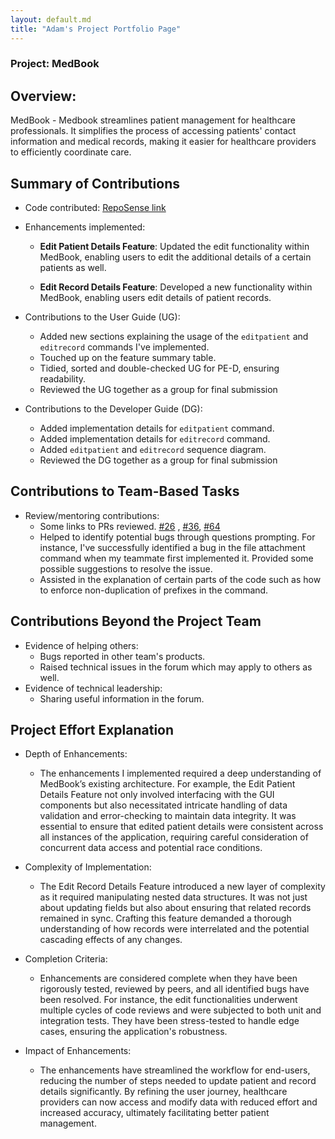 ```yaml
---
layout: default.md
title: "Adam's Project Portfolio Page"
---
```


### Project: MedBook

## Overview:

MedBook - Medbook streamlines patient management for healthcare professionals.
It simplifies the process of accessing patients' contact information and medical records, making it easier for healthcare providers to efficiently coordinate care.

## Summary of Contributions

- Code contributed: [RepoSense link](https://nus-cs2103-ay2324s1.github.io/tp-dashboard/?search=adammangzijun&breakdown=true)
- Enhancements implemented:

  - **Edit Patient Details Feature**:
    Updated the edit functionality within MedBook, enabling users to edit the additional details of a certain patients as well.

  - **Edit Record Details Feature**:
    Developed a new functionality within MedBook, enabling users edit details of patient records.

- Contributions to the User Guide (UG):

  - Added new sections explaining the usage of the `editpatient` and `editrecord` commands I've implemented.
  - Touched up on the feature summary table.
  - Tidied, sorted and double-checked UG for PE-D, ensuring readability.
  - Reviewed the UG together as a group for final submission

- Contributions to the Developer Guide (DG):
  - Added implementation details for `editpatient` command.
  - Added implementation details for `editrecord` command.
  - Added `editpatient` and `editrecord` sequence diagram.
  - Reviewed the DG together as a group for final submission

## Contributions to Team-Based Tasks

- Review/mentoring contributions:
  - Some links to PRs reviewed. [#26](https://github.com/AY2324S1-CS2103T-T12-4/tp/pull/26) , [#36](https://github.com/AY2324S1-CS2103T-T12-4/tp/pull/36), [#64](https://github.com/AY2324S1-CS2103T-T12-4/tp/pull/64)
  - Helped to identify potential bugs through questions prompting. For instance, I've successfully identified a bug in the file attachment command when my teammate first implemented it. Provided some possible suggestions to resolve the issue.
  - Assisted in the explanation of certain parts of the code such as how to enforce non-duplication of prefixes in the command.

## Contributions Beyond the Project Team

- Evidence of helping others:
  - Bugs reported in other team's products.
  - Raised technical issues in the forum which may apply to others as well.
- Evidence of technical leadership:
  - Sharing useful information in the forum.

## Project Effort Explanation
- Depth of Enhancements:
  - The enhancements I implemented required a deep understanding of MedBook’s existing architecture. For example, the Edit Patient Details Feature not only involved interfacing with the GUI components but also necessitated intricate handling of data validation and error-checking to maintain data integrity. It was essential to ensure that edited patient details were consistent across all instances of the application, requiring careful consideration of concurrent data access and potential race conditions.

- Complexity of Implementation:
  - The Edit Record Details Feature introduced a new layer of complexity as it required manipulating nested data structures. It was not just about updating fields but also about ensuring that related records remained in sync. Crafting this feature demanded a thorough understanding of how records were interrelated and the potential cascading effects of any changes.

- Completion Criteria:
  - Enhancements are considered complete when they have been rigorously tested, reviewed by peers, and all identified bugs have been resolved. For instance, the edit functionalities underwent multiple cycles of code reviews and were subjected to both unit and integration tests. They have been stress-tested to handle edge cases, ensuring the application's robustness.
- Impact of Enhancements:
  - The enhancements have streamlined the workflow for end-users, reducing the number of steps needed to update patient and record details significantly. By refining the user journey, healthcare providers can now access and modify data with reduced effort and increased accuracy, ultimately facilitating better patient management.
